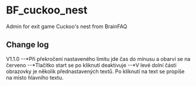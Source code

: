 # BF_cuckoo_nest
Admin for exit game Cuckoo's nest from BrainFAQ


## Change log

V1.1.0
--*Při překročení nastaveného limitu jde čas do mínusu a obarví se na červeno
--*Tlačítko start se po kliknutí deaktivuje
--*V levé dolní části obrazovky je několik přednastavených textů. Po kliknutí na text se propíše na místo hlavního textu.

